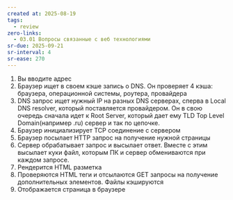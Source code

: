 ```yaml
---
created at: 2025-08-19
tags:
  - review
zero-links:
  - 03.01 Вопросы связанные с веб технологиями
sr-due: 2025-09-21
sr-interval: 4
sr-ease: 270
---
```

1. Вы вводите адрес
2. Браузер ищет в своем кэше запись о DNS. Он проверяет 4 кэша: браузера, операционной системы, роутера, провайдера
3. DNS запрос ищет нужный IP на разных DNS серверах, сперва в Local DNS resolver, который поставляется провайдером. Он в свою очередь сначала идет к Root Server, который дает ему TLD Top Level Domain(например .ru) сервер и так по цепочке.
4. Браузер инициализирует TCP соединение с сервером
5. Браузер посылает HTTP запрос на получение нужной страницы
6. Сервер обрабатывает запрос и высылает ответ. Вместе с этим высылает куки файл, которым ПК и сервер обмениваются при каждом запросе.
7. Рендерится HTML разметка
8. Проверяются HTML теги и отсылаются GET запросы на получение дополнительных элементов. Файлы кэшируются
9. Отображается страница в браузере